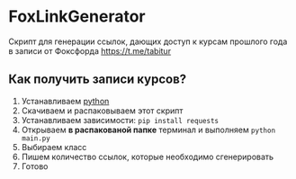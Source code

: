 # FoxLinkGenerator
Скрипт для генерации ссылок, дающих доступ к курсам прошлого года в записи от Фоксфорда
https://t.me/tabitur

## Как получить записи курсов?
1. Устанавливаем [python](https://www.python.org/ftp/python/3.10.0/python-3.10.0-amd64.exe)
2. Скачиваем и распаковываем этот скрипт
3. Устанавливаем зависимости: `pip install requests`
4. Открываем **в распакованой папке** терминал и выполняем `python main.py`
5. Выбираем класс
6. Пишем количество ссылок, которые необходимо сгенерировать
7. Готово
